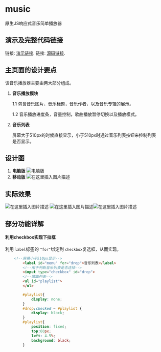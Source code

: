 # music
原生JS响应式音乐简单播放器
## 演示及完整代码链接

链接: [演示链接](https://yujinhongmm.github.io/music/index.html).
链接: [源码链接](https://github.com/yujinhongMM/music).

## 主页面的设计要点
该音乐播放器主要由两大部分组成。
1. **音乐播放模块** 

	1.1 包含音乐图片，音乐标题，音乐作者，以及音乐专辑的展示。
	
	1.2 音乐播放进度条，音量控制，歌曲播放暂停切换以及播放模式。
	
 2. **音乐列表**
 
 	屏幕大于510px的时候直接显示，小于510px时通过音乐列表按钮来控制列表是否显示。
## 设计图
1. **电脑版**
![电脑版](https://img-blog.csdnimg.cn/20190507093823252.png?x-oss-process=image/watermark,type_ZmFuZ3poZW5naGVpdGk,shadow_10,text_aHR0cHM6Ly9ibG9nLmNzZG4ubmV0L3FxXzM3NDczNjQ1,size_16,color_FFFFFF,t_70)
2. **移动版**
![在这里插入图片描述](https://img-blog.csdnimg.cn/2019050709394733.png?x-oss-process=image/watermark,type_ZmFuZ3poZW5naGVpdGk,shadow_10,text_aHR0cHM6Ly9ibG9nLmNzZG4ubmV0L3FxXzM3NDczNjQ1,size_16,color_FFFFFF,t_70)
##  实际效果
![在这里插入图片描述](https://img-blog.csdnimg.cn/2019050709420917.png?x-oss-process=image/watermark,type_ZmFuZ3poZW5naGVpdGk,shadow_10,text_aHR0cHM6Ly9ibG9nLmNzZG4ubmV0L3FxXzM3NDczNjQ1,size_16,color_FFFFFF,t_70)
![在这里插入图片描述](https://img-blog.csdnimg.cn/20190507094714336.png)![在这里插入图片描述](https://img-blog.csdnimg.cn/20190507094247706.png?x-oss-process=image/watermark,type_ZmFuZ3poZW5naGVpdGk,shadow_10,text_aHR0cHM6Ly9ibG9nLmNzZG4ubmV0L3FxXzM3NDczNjQ1,size_16,color_FFFFFF,t_70)
## 部分功能详解
#### 利用checkbox实现下拉框
利用 `label`标签的  `"for"`绑定到 `checkbox`复选框，从而实现。
```html
	<!--屏幕小于510px显示-->
        <label id="menu" for="drop">音乐列表</label>
        <!--用于判断音乐列表是否选择-->
        <input type="checkbox" id="drop">
        <!--歌曲列表-->
        <ul id="playlist">  
        </ul>
```
```css
	    #playlist{
	        display: none;    
	    }
		#drop:checked ~ #playlist {
	        display: block;
	    }
	    #playlist{
	        position: fixed;
	        top:60px;
	        left: 4.5%;
	        background: black;
	    }
```
